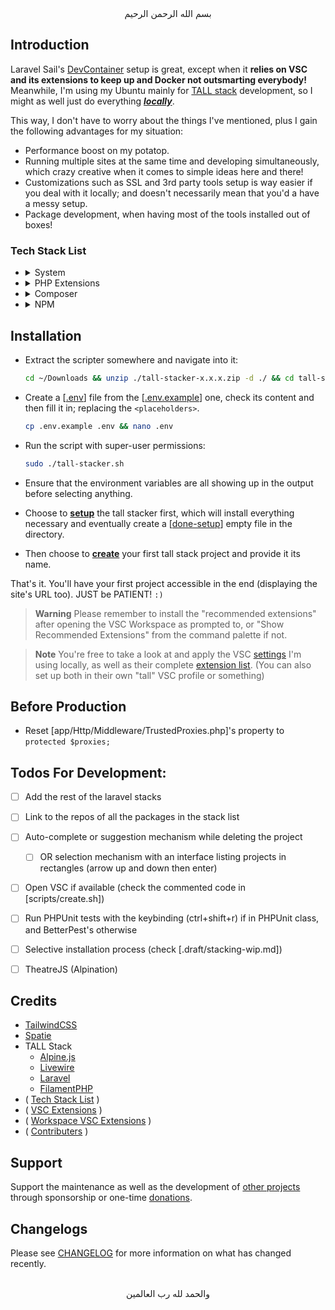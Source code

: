 <div align="center">
    بسم الله الرحمن الرحيم
</div>

## Introduction

Laravel Sail's [DevContainer](https://laravel.com/docs/sail#using-devcontainers) setup is great, except when it **relies on VSC and its extensions to keep up and Docker not outsmarting everybody!** Meanwhile, I'm using my Ubuntu mainly for [TALL stack](https://tallstack.dev/) development, so I might as well just do everything <u>***locally***</u>.

This way, I don't have to worry about the things I've mentioned, plus I gain the following advantages for my situation:

- Performance boost on my potatop.
- Running multiple sites at the same time and developing simultaneously, which crazy creative when it comes to simple ideas here and there!
- Customizations such as SSL and 3rd party tools setup is way easier if you deal with it locally; and doesn't necessarily mean that you'd a have a messy setup.
- Package development, when having most of the tools installed out of boxes!

### Tech Stack List

- <details><summary>System</summary>
  <p>

  - Packages
    - git
    - curl
    - ghostscript
    - ffmpeg
    - mkcert
    - php
    - apache2
    - composer
    - npm
    - nvm
    - libnss3-tools
  - Passive Services
    - Redis
    - MySQL
    - Mailpit
    - MinIO
  - Active Services
    - Expose

  </p>
  </details>

- <details><summary>PHP Extensions</summary>
  <p>

  - php-curl
  - php-xml
  - php-dom
  - php-bcmath
  - php-imagick
  - php-gd
  - php-xdebug

  </p>
  </details>

- <details><summary>Composer</summary>
  <p>

  - Global
    - phpcs (CodeSniffer)
  - Local
    - league/flysystem-aws-s3-v3
    - qruto/laravel-wave
    - predis/predis
    - laravel/scout
    - "spatie/laravel-medialibrary:^10.0.0"
    - spatie/eloquent-sortable
    - spatie/laravel-sluggable
    - mcamara/laravel-localization (multilingual option)
    - spatie/laravel-translatable (multilingual option)
    - spatie/laravel-tags
    - spatie/laravel-settings
    - spatie/laravel-options
    - blade-ui-kit/blade-icons
    - spatie/laravel-permission
    - livewire/livewire (tall stack option)
    - filament/filament:"^2.0" (tall stack option)
    - filament/forms:"^2.0" (tall stack option)
    - filament/tables:"^2.0" (tall stack option)
    - filament/notifications:"^2.0" (tall stack option)
    - filament/spatie-laravel-media-library-plugin:"^2.0" (tall stack option)
    - filament/spatie-laravel-translatable-plugin:"^2.0" (multilingual option && tall stack option)
    - filament/spatie-laravel-tags-plugin:"^2.0" (tall stack option)
    - filament/spatie-laravel-settings-plugin:"^2.0" (tall stack option)
    - danharrin/livewire-rate-limiting (tall stack option)
    - bezhansalleh/filament-shield (tall stack option)
  - Local Development
    - laravel/breeze
    - laravel/telescope
    - pestphp/pest (pest option)
    - pestphp/pest-plugin-faker (pest option)
    - pestphp/pest-plugin-laravel (pest option)
    - pestphp/pest-plugin-livewire (pest option && tall stack option)
    - laravel-lang/lang (multilingual option)

  </p>
  </details>

- <details><summary>NPM</summary>
  <p>

  - Local
    - alpinejs (tall stack option)
    - @alpinejs/mask (tall stack option)
    - @alpinejs/intersect (tall stack option)
    - @alpinejs/persist (tall stack option)
    - @alpinejs/focus (tall stack option)
    - @alpinejs/collapse (tall stack option)
    - @alpinejs/morph (tall stack option)
    - laravel-wave
  - Local Development
    - tailwindcss
    - postcss
    - autoprefixer
    - @tailwindcss/typography
    - @tailwindcss/forms
    - @tailwindcss/aspect-ratio
    - @tailwindcss/container-queries
    - tippy.js
    - @defstudio/vite-livewire-plugin [temporarily disabled] (tall stack option)
    - @awcodes/alpine-floating-ui (tall stack option)
    - alpinejs-breakpoints (tall stack option)

  </p>
  </details>


## Installation

- Extract the scripter somewhere and navigate into it:
  ```bash
  cd ~/Downloads && unzip ./tall-stacker-x.x.x.zip -d ./ && cd tall-stacker-x.x.x
  ```

- Create a [[.env](./.env)] file from the [[.env.example](./.env.example)] one, check its content and then fill it in; replacing the `<placeholders>`.
  ```bash
  cp .env.example .env && nano .env
  ```

- Run the script with super-user permissions:
  ```bash
  sudo ./tall-stacker.sh
  ```

- Ensure that the environment variables are all showing up in the output before selecting anything.

- Choose to [**setup**](./scripts/setup.sh) the tall stacker first, which will install everything necessary and eventually create a [[done-setup](./done-setup)] empty file in the directory.

- Then choose to [**create**](./scripts/create.sh) your first tall stack project and provide it its name.

That's it. You'll have your first project accessible in the end (displaying the site's URL too). JUST be PATIENT! `:)`

> **Warning**
> Please remember to install the "recommended extensions" after opening the VSC Workspace as prompted to, or "Show Recommended Extensions" from the command palette if not.

> **Note**
> You're free to take a look at and apply the VSC [settings](./files/.opinionated/settings.json) I'm using locally, as well as their complete [extension list](./files/.opinionated/extensions.md). (You can also set up both in their own "tall" VSC profile or something)


## Before Production

- Reset [app/Http/Middleware/TrustedProxies.php]'s property to `protected $proxies;`


## Todos For Development:

- [ ] Add the rest of the laravel stacks
- [ ] Link to the repos of all the packages in the stack list
- [ ] Auto-complete or suggestion mechanism while deleting the project
  - [ ] OR selection mechanism with an interface listing projects in rectangles (arrow up and down then enter)
- [ ] Open VSC if available (check the commented code in [scripts/create.sh])
- [ ] Run PHPUnit tests with the keybinding (ctrl+shift+r) if in PHPUnit class, and BetterPest's otherwise
- [ ] Selective installation process (check [.draft/stacking-wip.md])
- [ ] TheatreJS (Alpination)


## Credits

- [TailwindCSS](https://tailwindcss.com)
- [Spatie](https://github.com/spatie)
- TALL Stack
  - [Alpine.js](https://alpinejs.dev)
  - [Livewire](https://laravel-livewire.com)
  - [Laravel](https://laravel.com)
  - [FilamentPHP](https://filamentphp.com)
- ( [Tech Stack List](#tech-stack-list) )
- ( [VSC Extensions](./files/.opinionated/extensions.md) )
- ( [Workspace VSC Extensions](./files/.opinionated/project.code-workspace) )
- ( [Contributers](https://github.com/GoodM4ven/tall-stacker/graphs/contributors) )


## Support

Support the maintenance as well as the development of [other projects](https://github.com/sponsors/GoodM4ven) through sponsorship or one-time [donations](https://github.com/sponsors/GoodM4ven?frequency=one-time&sponsor=GoodM4ven).


## Changelogs

Please see [CHANGELOG](CHANGELOG.md) for more information on what has changed recently.


<div align="center">
   <br>والحمد لله رب العالمين
</div>
